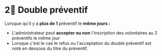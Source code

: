 # 2⃣ Double préventif

Lorsque qu'il y a **plus de 1** préventif le **même jours :**&#x20;

* L'administrateur peut **accepter ou non** l'inscription des volontaires au 2 préventifs le même jour
* Lorsque c'est le cas le refus ou l'acceptation du double préventif est noté en dessous du titre du préventif.
